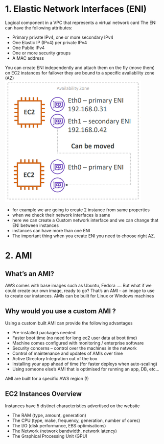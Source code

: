 # 1. Elastic Network Interfaces (ENI)
Logical component in a VPC that represents a virtual network card 
The ENI can have the following attributes:
  *  Primary private IPv4, one or more secondary IPv4
  * One Elastic IP (IPv4) per private IPv4
  * One Public IPv4
  * One or more security groups
  * A MAC address  

You can create ENI independently and attach them on the fly (move them) on EC2 instances for failover they are bound to a specific availability zone (AZ)  
![ENI](/images/ENI.PNG "ENI")
* for example we are going to create 2 instance from same properties
* when we check their network interfaces is same
* here we can create a Custom network interface and we can change that ENI between instances 
* instances can have more than one ENI
* The important thing when you create ENI you need to choose right AZ.

# 2. AMI
## What’s an AMI?
AWS comes with base images such as Ubuntu, Fedora .... But what if we could create our own image, ready to go?
That’s an AMI – an image to use to create our instances. AMIs can be built for Linux or Windows machines
## Why would you use a custom AMI ?
Using a custom built AMI can provide the following advantages
* Pre-installed packages needed
* Faster boot time (no need for long ec2 user data at boot time)
* Machine comes configured with monitoring / enterprise software
* Security concerns – control over the machines in the network
* Control of maintenance and updates of AMIs over time
* Active Directory Integration out of the box
* Installing your app ahead of time (for faster deploys when auto-scaling)
* Using someone else’s AMI that is optimised for running an app, DB, etc…

AMI are built for a specific AWS region (!)
## EC2 Instances Overview
Instances have 5 distinct characteristics advertised on the website
* The RAM (type, amount, generation)
* The CPU (type, make, frequency, generation, number of cores)
* The I/O (disk performance, EBS optimisations)
* The Network (network bandwidth, network latency)
* The Graphical Processing Unit (GPU)